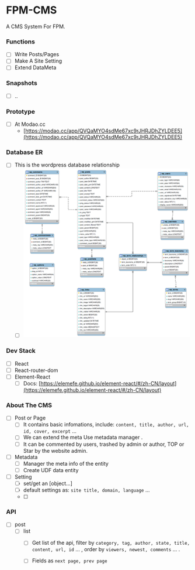 # FPM-CMS
A CMS System For FPM.

### Functions
- [ ] Write Posts/Pages
- [ ] Make A Site Setting
- [ ] Extend DataMeta

### Snapshots
- [ ] ..

### Prototype
- [ ] At Modao.cc
  - [https://modao.cc/app/QVQaMYO4sdMe67xc9rJHRJDhZYLDEE5](https://modao.cc/app/QVQaMYO4sdMe67xc9rJHRJDhZYLDEE5)

### Database ER
- [ ] This is the wordpress database relationship
  - [ ] ![](./WP3.0-ERD.png)

### Dev Stack

- [ ] React
- [ ] React-router-dom
- [ ] Element-React 
  - [ ] Docs: [https://elemefe.github.io/element-react/#/zh-CN/layout](https://elemefe.github.io/element-react/#/zh-CN/layout)

### About The CMS

- [ ] Post or Page
  - [ ] It contains basic infomations, include: `content, title, author, url, id, cover, excerpt` ...
  - [ ] We can extend the meta Use metadata manager .
  - [ ] It can be commented by users, trashed by admin or author, TOP or Star by the website admin.
- [ ] Metadata
  - [ ] Manager the meta info of the entity
  - [ ] Create UDF data entity
- [ ] Setting
  - [ ] set/get an [object...]
  - [ ] default settings as: `site title, domain, language` ...
  - [ ] 

### API
- [ ] post
  - [ ] list
    - [ ] Get list of the api, filter by `category, tag, author, state, title, content, url, id` ... , order by `viewers, newest, comments` ... .
    - [ ] Fields as `next page, prev page`

